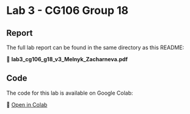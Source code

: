 # Lab 3 - CG106 Group 18

## Report

The full lab report can be found in the same directory as this README:

📄 **lab3_cg106_g18_v3_Melnyk_Zacharneva.pdf**

## Code

The code for this lab is available on Google Colab:

🔗 [Open in Colab](https://colab.research.google.com/drive/1BpSleEvFzGIQtDNBche4prU2K3C-xQzI?usp=sharing)
